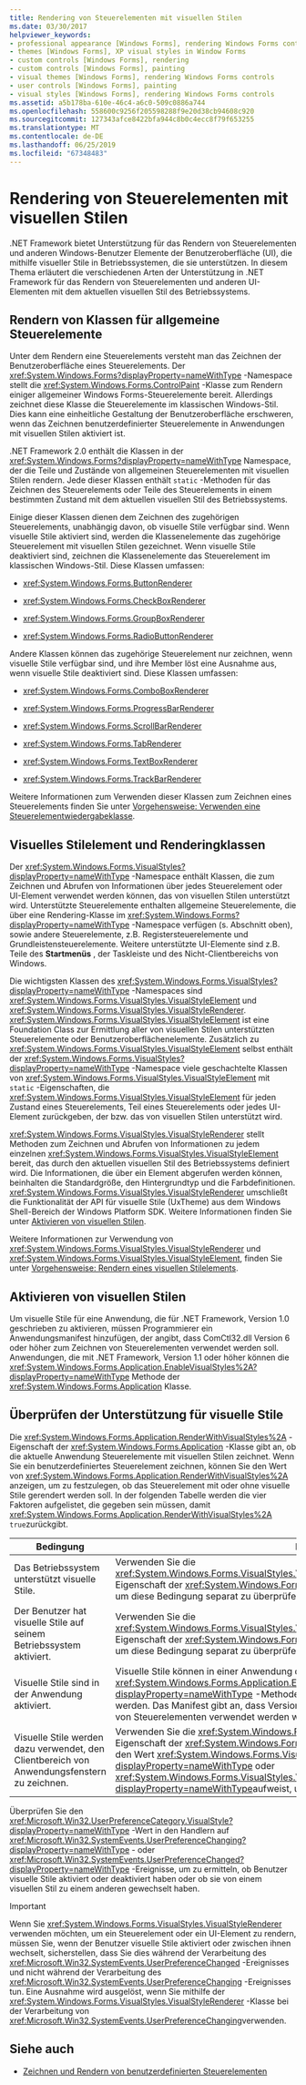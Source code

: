 ```yaml
---
title: Rendering von Steuerelementen mit visuellen Stilen
ms.date: 03/30/2017
helpviewer_keywords:
- professional appearance [Windows Forms], rendering Windows Forms controls
- themes [Windows Forms], XP visual styles in Window Forms
- custom controls [Windows Forms], rendering
- custom controls [Windows Forms], painting
- visual themes [Windows Forms], rendering Windows Forms controls
- user controls [Windows Forms], painting
- visual styles [Windows Forms], rendering Windows Forms controls
ms.assetid: a5b178ba-610e-46c4-a6c0-509c0886a744
ms.openlocfilehash: 558600c9256f205598288f9e20d38cb94608c920
ms.sourcegitcommit: 127343afce8422bfa944c8b0c4ecc8f79f653255
ms.translationtype: MT
ms.contentlocale: de-DE
ms.lasthandoff: 06/25/2019
ms.locfileid: "67348483"
---
```

# <a name="rendering-controls-with-visual-styles"></a>Rendering von Steuerelementen mit visuellen Stilen
.NET Framework bietet Unterstützung für das Rendern von Steuerelementen und anderen Windows-Benutzer Elemente der Benutzeroberfläche (UI), die mithilfe visueller Stile in Betriebssystemen, die sie unterstützen. In diesem Thema erläutert die verschiedenen Arten der Unterstützung in .NET Framework für das Rendern von Steuerelementen und anderen UI-Elementen mit dem aktuellen visuellen Stil des Betriebssystems.  
  
## <a name="rendering-classes-for-common-controls"></a>Rendern von Klassen für allgemeine Steuerelemente  
 Unter dem Rendern eine Steuerelements versteht man das Zeichnen der Benutzeroberfläche eines Steuerelements. Der <xref:System.Windows.Forms?displayProperty=nameWithType> -Namespace stellt die <xref:System.Windows.Forms.ControlPaint> -Klasse zum Rendern einiger allgemeiner Windows Forms-Steuerelemente bereit. Allerdings zeichnet diese Klasse die Steuerelemente im klassischen Windows-Stil. Dies kann eine einheitliche Gestaltung der Benutzeroberfläche erschweren, wenn das Zeichnen benutzerdefinierter Steuerelemente in Anwendungen mit visuellen Stilen aktiviert ist.  
  
 .NET Framework 2.0 enthält die Klassen in der <xref:System.Windows.Forms?displayProperty=nameWithType> Namespace, der die Teile und Zustände von allgemeinen Steuerelementen mit visuellen Stilen rendern. Jede dieser Klassen enthält `static` -Methoden für das Zeichnen des Steuerelements oder Teile des Steuerelements in einem bestimmten Zustand mit dem aktuellen visuellen Stil des Betriebssystems.  
  
 Einige dieser Klassen dienen dem Zeichnen des zugehörigen Steuerelements, unabhängig davon, ob visuelle Stile verfügbar sind. Wenn visuelle Stile aktiviert sind, werden die Klassenelemente das zugehörige Steuerelement mit visuellen Stilen gezeichnet. Wenn visuelle Stile deaktiviert sind, zeichnen die Klassenelemente das Steuerelement im klassischen Windows-Stil. Diese Klassen umfassen:  
  
- <xref:System.Windows.Forms.ButtonRenderer>  
  
- <xref:System.Windows.Forms.CheckBoxRenderer>  
  
- <xref:System.Windows.Forms.GroupBoxRenderer>  
  
- <xref:System.Windows.Forms.RadioButtonRenderer>  
  
 Andere Klassen können das zugehörige Steuerelement nur zeichnen, wenn visuelle Stile verfügbar sind, und ihre Member löst eine Ausnahme aus, wenn visuelle Stile deaktiviert sind. Diese Klassen umfassen:  
  
- <xref:System.Windows.Forms.ComboBoxRenderer>  
  
- <xref:System.Windows.Forms.ProgressBarRenderer>  
  
- <xref:System.Windows.Forms.ScrollBarRenderer>  
  
- <xref:System.Windows.Forms.TabRenderer>  
  
- <xref:System.Windows.Forms.TextBoxRenderer>  
  
- <xref:System.Windows.Forms.TrackBarRenderer>  
  
 Weitere Informationen zum Verwenden dieser Klassen zum Zeichnen eines Steuerelements finden Sie unter [Vorgehensweise: Verwenden eine Steuerelementwiedergabeklasse](how-to-use-a-control-rendering-class.md).  
  
## <a name="visual-style-element-and-rendering-classes"></a>Visuelles Stilelement und Renderingklassen  
 Der <xref:System.Windows.Forms.VisualStyles?displayProperty=nameWithType> -Namespace enthält Klassen, die zum Zeichnen und Abrufen von Informationen über jedes Steuerelement oder UI-Element verwendet werden können, das von visuellen Stilen unterstützt wird. Unterstützte Steuerelemente enthalten allgemeine Steuerelemente, die über eine Rendering-Klasse im <xref:System.Windows.Forms?displayProperty=nameWithType> -Namespace verfügen (s. Abschnitt oben), sowie andere Steuerelemente, z.B. Registersteuerelemente und Grundleistensteuerelemente. Weitere unterstützte UI-Elemente sind z.B. Teile des **Startmenüs** , der Taskleiste und des Nicht-Clientbereichs von Windows.  
  
 Die wichtigsten Klassen des <xref:System.Windows.Forms.VisualStyles?displayProperty=nameWithType> -Namespaces sind <xref:System.Windows.Forms.VisualStyles.VisualStyleElement> und <xref:System.Windows.Forms.VisualStyles.VisualStyleRenderer>. <xref:System.Windows.Forms.VisualStyles.VisualStyleElement> ist eine Foundation Class zur Ermittlung aller von visuellen Stilen unterstützten Steuerelemente oder Benutzeroberflächenelemente. Zusätzlich zu <xref:System.Windows.Forms.VisualStyles.VisualStyleElement> selbst enthält der <xref:System.Windows.Forms.VisualStyles?displayProperty=nameWithType> -Namespace viele geschachtelte Klassen von <xref:System.Windows.Forms.VisualStyles.VisualStyleElement> mit `static` -Eigenschaften, die <xref:System.Windows.Forms.VisualStyles.VisualStyleElement> für jeden Zustand eines Steuerelements, Teil eines Steuerelements oder jedes UI-Element zurückgeben, der bzw. das von visuellen Stilen unterstützt wird.  
  
 <xref:System.Windows.Forms.VisualStyles.VisualStyleRenderer> stellt Methoden zum Zeichnen und Abrufen von Informationen zu jedem einzelnen <xref:System.Windows.Forms.VisualStyles.VisualStyleElement> bereit, das durch den aktuellen visuellen Stil des Betriebssystems definiert wird. Die Informationen, die über ein Element abgerufen werden können, beinhalten die Standardgröße, den Hintergrundtyp und die Farbdefinitionen. <xref:System.Windows.Forms.VisualStyles.VisualStyleRenderer> umschließt die Funktionalität der API für visuelle Stile (UxTheme) aus dem Windows Shell-Bereich der Windows Platform SDK. Weitere Informationen finden Sie unter [Aktivieren von visuellen Stilen](/windows/desktop/controls/cookbook-overview).  
  
 Weitere Informationen zur Verwendung von <xref:System.Windows.Forms.VisualStyles.VisualStyleRenderer> und <xref:System.Windows.Forms.VisualStyles.VisualStyleElement>, finden Sie unter [Vorgehensweise: Rendern eines visuellen Stilelements](how-to-render-a-visual-style-element.md).  
  
## <a name="enabling-visual-styles"></a>Aktivieren von visuellen Stilen  
 Um visuelle Stile für eine Anwendung, die für .NET Framework, Version 1.0 geschrieben zu aktivieren, müssen Programmierer ein Anwendungsmanifest hinzufügen, der angibt, dass ComCtl32.dll Version 6 oder höher zum Zeichnen von Steuerelementen verwendet werden soll. Anwendungen, die mit .NET Framework, Version 1.1 oder höher können die <xref:System.Windows.Forms.Application.EnableVisualStyles%2A?displayProperty=nameWithType> Methode der <xref:System.Windows.Forms.Application> Klasse.  
  
## <a name="checking-for-visual-styles-support"></a>Überprüfen der Unterstützung für visuelle Stile  
 Die <xref:System.Windows.Forms.Application.RenderWithVisualStyles%2A> -Eigenschaft der <xref:System.Windows.Forms.Application> -Klasse gibt an, ob die aktuelle Anwendung Steuerelemente mit visuellen Stilen zeichnet. Wenn Sie ein benutzerdefiniertes Steuerelement zeichnen, können Sie den Wert von <xref:System.Windows.Forms.Application.RenderWithVisualStyles%2A> anzeigen, um zu festzulegen, ob das Steuerelement mit oder ohne visuelle Stile gerendert werden soll. In der folgenden Tabelle werden die vier Faktoren aufgelistet, die gegeben sein müssen, damit <xref:System.Windows.Forms.Application.RenderWithVisualStyles%2A> `true`zurückgibt.  
  
|Bedingung|Hinweise|  
|---------------|-----------|  
|Das Betriebssystem unterstützt visuelle Stile.|Verwenden Sie die <xref:System.Windows.Forms.VisualStyles.VisualStyleInformation.IsSupportedByOS%2A> -Eigenschaft der <xref:System.Windows.Forms.VisualStyles.VisualStyleInformation> -Klasse, um diese Bedingung separat zu überprüfen.|  
|Der Benutzer hat visuelle Stile auf seinem Betriebssystem aktiviert.|Verwenden Sie die <xref:System.Windows.Forms.VisualStyles.VisualStyleInformation.IsEnabledByUser%2A> -Eigenschaft der <xref:System.Windows.Forms.VisualStyles.VisualStyleInformation> -Klasse, um diese Bedingung separat zu überprüfen.|  
|Visuelle Stile sind in der Anwendung aktiviert.|Visuelle Stile können in einer Anwendung durch Aufrufen der <xref:System.Windows.Forms.Application.EnableVisualStyles%2A?displayProperty=nameWithType> -Methode oder mithilfe des Anwendungsmanifests aktiviert werden. Das Manifest gibt an, dass Version 6 von „ComCtl32.dll“ oder höher zum Zeichnen von Steuerelementen verwendet werden wird.|  
|Visuelle Stile werden dazu verwendet, den Clientbereich von Anwendungsfenstern zu zeichnen.|Verwenden Sie die <xref:System.Windows.Forms.Application.VisualStyleState%2A> -Eigenschaft der <xref:System.Windows.Forms.Application> -Klasse und überprüfen Sie, ob sie den Wert <xref:System.Windows.Forms.VisualStyles.VisualStyleState.ClientAreaEnabled?displayProperty=nameWithType> oder <xref:System.Windows.Forms.VisualStyles.VisualStyleState.ClientAndNonClientAreasEnabled?displayProperty=nameWithType>aufweist, um diese Bedingung separat zu überprüfen.|  
  
 Überprüfen Sie den <xref:Microsoft.Win32.UserPreferenceCategory.VisualStyle?displayProperty=nameWithType> -Wert in den Handlern auf <xref:Microsoft.Win32.SystemEvents.UserPreferenceChanging?displayProperty=nameWithType> - oder <xref:Microsoft.Win32.SystemEvents.UserPreferenceChanged?displayProperty=nameWithType> -Ereignisse, um zu ermitteln, ob Benutzer visuelle Stile aktiviert oder deaktiviert haben oder ob sie von einem visuellen Stil zu einem anderen gewechselt haben.  
  
> [!IMPORTANT]
>  Wenn Sie <xref:System.Windows.Forms.VisualStyles.VisualStyleRenderer> verwenden möchten, um ein Steuerelement oder ein UI-Element zu rendern, müssen Sie, wenn der Benutzer visuelle Stile aktiviert oder zwischen ihnen wechselt, sicherstellen, dass Sie dies während der Verarbeitung des <xref:Microsoft.Win32.SystemEvents.UserPreferenceChanged> -Ereignisses und nicht während der Verarbeitung des <xref:Microsoft.Win32.SystemEvents.UserPreferenceChanging> -Ereignisses tun. Eine Ausnahme wird ausgelöst, wenn Sie mithilfe der <xref:System.Windows.Forms.VisualStyles.VisualStyleRenderer> -Klasse bei der Verarbeitung von <xref:Microsoft.Win32.SystemEvents.UserPreferenceChanging>verwenden.  
  
## <a name="see-also"></a>Siehe auch

- [Zeichnen und Rendern von benutzerdefinierten Steuerelementen](custom-control-painting-and-rendering.md)
